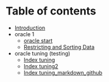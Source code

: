 # Table of contents

* [Introduction](README.md)
* oracle 1
  * [oracle start](oracle-1/oracle-start.md)
  * [Restricting and Sorting Data](oracle-1/restricting-and-sorting-data.md)
* oracle tuning \(testing\)
  * [Index tuning](oracle-tuning-testing/index-tuning.md)
  * [Index tuning2](oracle-tuning-testing/index-tuning2.md)
  * [Index tuning\_markdown\_github](oracle-tuning-testing/index-tuning_markdown_github.md)

